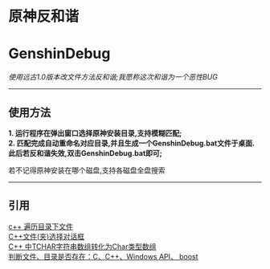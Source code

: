 # 原神反和谐
# GenshinDebug
*使用远古1.0版本改文件方法反和谐;我愿称这次和谐为一个恶性BUG*

------------

## 使用方法
**1. 运行程序在弹出窗口选择原神安装目录,支持模糊匹配;**  
**2. 匹配完成自动重命名对应目录,并且生成一个GenshinDebug.bat文件于桌面.此后若反和谐失效,双击GenshinDebug.bat即可;**  

若不记得原神安装在哪个磁盘,支持各磁盘全盘搜索

------------

## 引用
[c++ 遍历目录下文件](https://blog.csdn.net/abcjennifer/article/details/18147551 "c++ 遍历目录下文件")  
[C++文件(夹)选择对话框](https://blog.csdn.net/xdrt81y/article/details/14225113 "C++文件(夹)选择对话框")  
[C++ 中TCHAR字符串数组转化为Char类型数组](https://www.cnblogs.com/kire/p/4428821.html "C++ 中TCHAR字符串数组转化为Char类型数组")  
[判断文件、目录是否存在：C、C++、Windows API、 boost](https://blog.csdn.net/guowenyan001/article/details/17259173 "判断文件、目录是否存在：C、C++、Windows API、 boost")  
